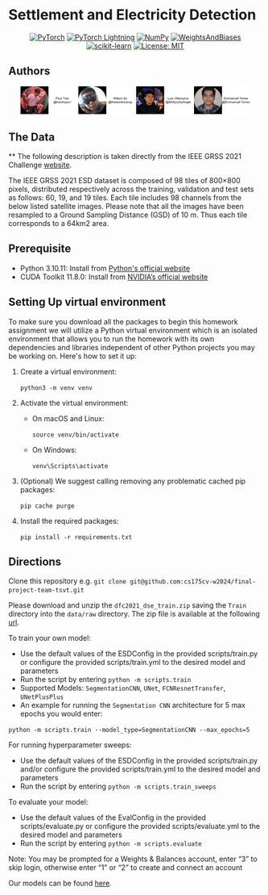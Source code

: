 # Settlement and Electricity Detection

<div align="center">

[![PyTorch](https://img.shields.io/badge/PyTorch-%23EE4C2C.svg?style=for-the-badge&logo=PyTorch&logoColor=white)](https://pytorch.org/)
[![PyTorch Lightning](https://img.shields.io/badge/pytorch-lightning-indigo.svg?style=for-the-badge&logo=PyTorch%20Lightning)](https://lightning.ai/docs/pytorch/stable/)
[![NumPy](https://img.shields.io/badge/numpy-%23013243.svg?style=for-the-badge&logo=numpy&logoColor=white)](https://numpy.org/)
[![WeightsAndBiases](https://img.shields.io/badge/Weights_&_Biases-FFCC33?style=for-the-badge&logo=WeightsAndBiases&logoColor=black)](http://wandb.ai/)
[![scikit-learn](https://img.shields.io/badge/scikit--learn-%23F7931E.svg?style=for-the-badge&logo=scikit-learn&logoColor=white)](https://scikit-learn.org/stable/)
[![License: MIT](https://img.shields.io/badge/License-MIT-yellow.svg?style=for-the-badge)](https://github.com/cs175cv-w2024/final-project-team-tsvt/blob/main/LICENSE)

</div>

## Authors
<div align="center">

[<img src="author-cards/Author_Paul.png" width="22%">](https://github.com/trantripau1)
[<img src="author-cards/Author_Wilson.png" width="22%">](https://github.com/thewontonsoup)
[<img src="author-cards/Author_Luis.png" width="22%">](https://github.com/MrSpookyAngel)
[<img src="author-cards/Author_Emmanuel.png" width="22%">](https://github.com/Emmanuel-7orres)

</div>

## The Data
** The following description is taken directly from the IEEE GRSS 2021 Challenge [website](https://www.grss-ieee.org/community/technical-committees/2021-ieee-grss-data-fusion-contest-track-dse/).

The IEEE GRSS 2021 ESD dataset is composed of 98 tiles of 800×800 pixels, distributed respectively across the training, validation and test sets as follows: 60, 19, and 19 tiles. Each tile includes 98 channels from the below listed satellite images. Please note that all the images have been resampled to a Ground Sampling Distance (GSD) of 10 m. Thus each tile corresponds to a 64km2 area.

## Prerequisite
- Python 3.10.11: Install from [Python's official website](https://www.python.org/)
- CUDA Toolkit 11.8.0: Install from [NVIDIA’s official website](https://developer.nvidia.com/cuda-toolkit-archive)

## Setting Up virtual environment

To make sure you download all the packages to begin this homework assignment we will utilize a Python virtual environment which is an isolated environment that allows you to run the homework with its own dependencies and libraries independent of other Python projects you may be working on. Here's how to set it up:

1. Create a virtual environment:
   
   `python3 -m venv venv`

2. Activate the virtual environment:
   * On macOS and Linux:
  
        `source venv/bin/activate`

   * On Windows:
  
        `venv\Scripts\activate`

3. (Optional) We suggest calling removing any problematic cached pip packages:

   `pip cache purge`

4. Install the required packages:

    `pip install -r requirements.txt`

## Directions

Clone this repository e.g. `git clone git@github.com:cs175cv-w2024/final-project-team-tsvt.git`

Please download and unzip the `dfc2021_dse_train.zip` saving the `Train` directory into the `data/raw` directory.
The zip file is available at the following [url](https://drive.google.com/file/d/1mVDV9NkmyfZbkSiD5lkskv_MwOuYxiog/view?usp=sharing).

To train your own model:
- Use the default values of the ESDConfig in the provided scripts/train.py or configure the provided scripts/train.yml to the desired model and parameters
- Run the script by entering `python -m scripts.train`
- Supported Models: `SegmentationCNN`, `UNet`, `FCNResnetTransfer`, `UNetPlusPlus`
- An example for running the `Segmentation CNN` architecture for 5 max epochs you would enter:
  
`python -m scripts.train --model_type=SegmentationCNN --max_epochs=5`



For running hyperparameter sweeps:
- Use the default values of the ESDConfig in the provided scripts/train.py and/or configure the provided scripts/train.yml to the desired model and parameters
- Run the script by entering `python -m scripts.train_sweeps`

To evaluate your model:
- Use the default values of the EvalConfig in the provided scripts/evaluate.py or configure the provided scripts/evaluate.yml to the desired model and parameters
- Run the script by entering `python -m scripts.evaluate`

Note: You may be prompted for a Weights & Balances account, enter “3” to skip login, otherwise enter “1” or “2” to create and connect an account

Our models can be found [here](https://drive.google.com/drive/folders/1EHMJ0rXebZ8dB1j0Cs60rkAhq8sESRjo?usp=drive_link).







